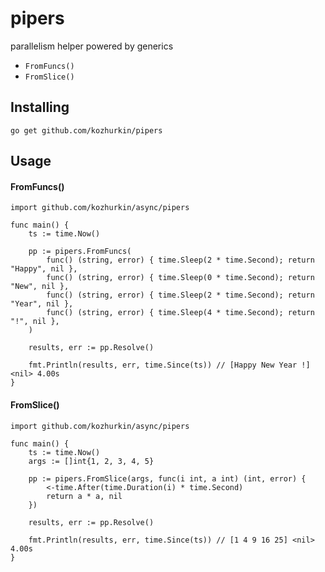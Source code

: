 # pipers

parallelism helper powered by generics

* `FromFuncs()`
* `FromSlice()`

Installing
----------

	go get github.com/kozhurkin/pipers

Usage
-----

#### FromFuncs()
``` golang
import github.com/kozhurkin/async/pipers

func main() {
	ts := time.Now()

	pp := pipers.FromFuncs(
		func() (string, error) { time.Sleep(2 * time.Second); return "Happy", nil },
		func() (string, error) { time.Sleep(0 * time.Second); return "New", nil },
		func() (string, error) { time.Sleep(2 * time.Second); return "Year", nil },
		func() (string, error) { time.Sleep(4 * time.Second); return "!", nil },
	)

	results, err := pp.Resolve()

	fmt.Println(results, err, time.Since(ts)) // [Happy New Year !] <nil> 4.00s
}
```

#### FromSlice()
``` golang
import github.com/kozhurkin/async/pipers

func main() {
	ts := time.Now()
	args := []int{1, 2, 3, 4, 5}

	pp := pipers.FromSlice(args, func(i int, a int) (int, error) {
		<-time.After(time.Duration(i) * time.Second)
		return a * a, nil
	})

	results, err := pp.Resolve()

	fmt.Println(results, err, time.Since(ts)) // [1 4 9 16 25] <nil> 4.00s
}
```